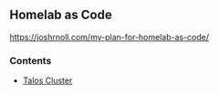 ## Homelab as Code
https://joshrnoll.com/my-plan-for-homelab-as-code/

### Contents
- [Talos Cluster](/talos/TALOS.md)